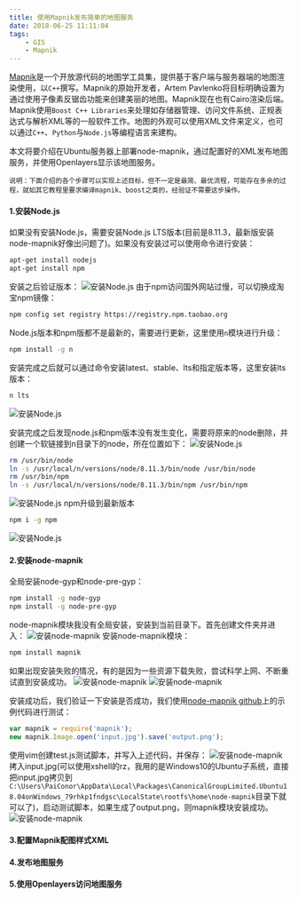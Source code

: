 ```yaml
---
title: 使用Mapnik发布简单的地图服务
date: 2018-06-25 11:11:04
tags: 
	- GIS
	- Mapnik
---
```


[Mapnik](http://mapnik.org)是一个开放源代码的地图学工具集，提供基于客户端与服务器端的地图渲染使用，以`C++`撰写。Mapnik的原始开发者，Artem Pavlenko将目标明确设置为通过使用子像素反锯齿功能来创建美丽的地图。Mapnik现在也有Cairo渲染后端。Mapnik使用`Boost C++ Libraries`来处理如存储器管理、访问文件系统、正规表达式与解析XML等的一般软件工作。地图的外观可以使用XML文件来定义，也可以通过`C++`、`Python`与`Node.js`等编程语言来建构。

本文将要介绍在Ubuntu服务器上部署node-mapnik，通过配置好的XML发布地图服务，并使用Openlayers显示该地图服务。

```
说明：下面介绍的各个步骤可以实现上述目标，但不一定是最简、最优流程，可能存在多余的过程，就如其它教程里要求编译mapnik、boost之类的，经验证不需要这步操作。
```

#### 1.安装Node.js
如果没有安装Node.js，需要安装Node.js LTS版本(目前是8.11.3，最新版安装node-mapnik好像出问题了)。如果没有安装过可以使用命令进行安装：
```bash
apt-get install nodejs
apt-get install npm
```
安装之后验证版本：
![安装Node.js](nodemapniktest/1.jpg)
由于npm访问国外网站过慢，可以切换成淘宝npm镜像：
```bash
npm config set registry https://registry.npm.taobao.org
```
Node.js版本和npm版都不是最新的，需要进行更新，这里使用`n`模块进行升级：
```bash
npm install -g n
```

安装完成之后就可以通过命令安装latest、stable、lts和指定版本等，这里安装lts版本：
```bash
n lts
```
![安装Node.js](nodemapniktest/2.jpg)

安装完成之后发现node.js和npm版本没有发生变化，需要将原来的node删除，并创建一个软链接到n目录下的node，所在位置如下：
![安装Node.js](nodemapniktest/3.jpg)
```bash
rm /usr/bin/node
ln -s /usr/local/n/versions/node/8.11.3/bin/node /usr/bin/node
rm /usr/bin/npm
ln -s /usr/local/n/versions/node/8.11.3/bin/npm /usr/bin/npm
```
![安装Node.js](nodemapniktest/4.jpg)
npm升级到最新版本
```bash
npm i -g npm
```
![安装Node.js](nodemapniktest/5.jpg)

#### 2.安装node-mapnik
全局安装node-gyp和node-pre-gyp：
```bash
npm install -g node-gyp
npm install -g node-pre-gyp
```
node-mapnik模块我没有全局安装，安装到当前目录下。首先创建文件夹并进入：
![安装node-mapnik](nodemapniktest/6.jpg)
安装node-mapnik模块：
```bash
npm install mapnik
```
如果出现安装失败的情况，有的是因为一些资源下载失败，尝试科学上网、不断重试直到安装成功。
![安装node-mapnik](nodemapniktest/7.jpg)
![安装node-mapnik](nodemapniktest/8.jpg)

安装成功后，我们验证一下安装是否成功，我们使用[node-mapnik github](https://github.com/mapnik/node-mapnik)上的示例代码进行测试：
```javascript
var mapnik = require('mapnik');
new mapnik.Image.open('input.jpg').save('output.png');
```
使用vim创建test.js测试脚本，并写入上述代码，并保存：
![安装node-mapnik](nodemapniktest/9.jpg)
拷入input.jpg(可以使用xshell的rz，我用的是Windows10的Ubuntu子系统，直接把input.jpg拷贝到`C:\Users\PaiConor\AppData\Local\Packages\CanonicalGroupLimited.Ubuntu18.04onWindows_79rhkp1fndgsc\LocalState\rootfs\home\node-mapnik`目录下就可以了)，启动测试脚本，如果生成了output.png，则mapnik模块安装成功。
![安装node-mapnik](nodemapniktest/10.jpg)

#### 3.配置Mapnik配图样式XML

#### 4.发布地图服务

#### 5.使用Openlayers访问地图服务